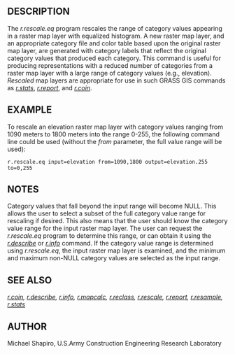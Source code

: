 ## DESCRIPTION

The *r.rescale.eq* program rescales the range of category values
appearing in a raster map layer with equalized histogram. A new raster
map layer, and an appropriate category file and color table based upon
the original raster map layer, are generated with category labels that
reflect the original category values that produced each category. This
command is useful for producing representations with a reduced number of
categories from a raster map layer with a large range of category values
(e.g., elevation). *Rescaled* map layers are appropriate for use in such
GRASS GIS commands as *[r.stats](r.stats.html)*,
*[r.report](r.report.html)*, and *[r.coin](r.coin.html)*.

## EXAMPLE

To rescale an elevation raster map layer with category values ranging
from 1090 meters to 1800 meters into the range 0-255, the following
command line could be used (without the *from* parameter, the full value
range will be used):

```
r.rescale.eq input=elevation from=1090,1800 output=elevation.255 to=0,255
```

## NOTES

Category values that fall beyond the input range will become NULL. This
allows the user to select a subset of the full category value range for
rescaling if desired. This also means that the user should know the
category value range for the input raster map layer. The user can
request the *r.rescale.eq* program to determine this range, or can
obtain it using the *[r.describe](r.describe.html)* or
*[r.info](r.info.html)* command. If the category value range is
determined using *r.rescale.eq*, the input raster map layer is examined,
and the minimum and maximum non-NULL category values are selected as the
input range.

## SEE ALSO

*[r.coin](r.coin.html), [r.describe](r.describe.html),
[r.info](r.info.html), [r.mapcalc](r.mapcalc.html),
[r.reclass](r.reclass.html), [r.rescale](r.rescale.html),
[r.report](r.report.html), [r.resample](r.resample.html),
[r.stats](r.stats.html)*

## AUTHOR

Michael Shapiro, U.S.Army Construction Engineering Research Laboratory
